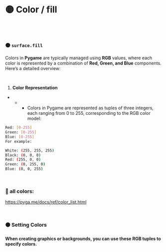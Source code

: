 
# 🟡 Color / fill

<br>
<br>

### 🟠 `surface.fill`

Colors in **Pygame** are typically managed using **RGB** values, where each color is represented by a combination of **Red, Green, and Blue** components. Here’s a detailed overview:


<br>

1. **Color Representation**
- - - Colors in Pygame are represented as tuples of three integers, each ranging from 0 to 255, corresponding to the RGB color model:


```bash
Red: [0-255]
Green: [0-255]
Blue: [0-255]
For example:

White: (255, 255, 255)
Black: (0, 0, 0)
Red: (255, 0, 0)
Green: (0, 255, 0)
Blue: (0, 0, 255)
```
<br>

### 🌈 all colors:

https://pyga.me/docs/ref/color_list.html


<br>

### 🟤 Setting Colors

#### When creating graphics or backgrounds, you can use these RGB tuples to specify colors.

